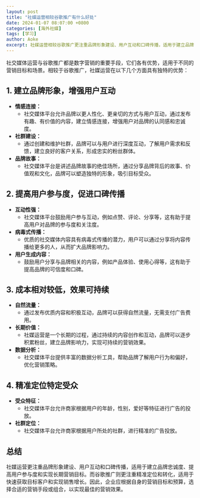 ```yaml
---
layout: post
title: "社媒运营相较谷歌推广有什么好处"
date: 2024-01-07 08:07:00 +0800
categories: [海外社媒]
tags: [学习]
author: Aoke
excerpt: 社媒运营相较谷歌推广更注重品牌形象建设、用户互动和口碑传播，适用于建立品牌忠诚度、提高用户参与度和实现长期营销目标。
---
```


社交媒体运营与谷歌推广都是数字营销的重要手段，它们各有优势，适用于不同的营销目标和场景。相较于谷歌推广，社媒运营在以下几个方面具有独特的优势：

## 1. 建立品牌形象，增强用户互动

* **情感连接：**
    * 社交媒体平台允许品牌以更人性化、更亲切的方式与用户互动，通过发布有趣、有价值的内容，建立情感连接，增强用户对品牌的认同感和忠诚度。
* **社群建设：**
    * 通过创建和维护社群，品牌可以与用户进行深度互动，了解用户需求和反馈，建立良好的客户关系，形成忠实的粉丝群体。
* **品牌故事：**
    * 社交媒体平台是讲述品牌故事的绝佳场所，通过分享品牌背后的故事、价值观和文化，品牌可以塑造独特的形象，吸引目标受众。

## 2. 提高用户参与度，促进口碑传播

* **互动性强：**
    * 社交媒体平台鼓励用户参与互动，例如点赞、评论、分享等，这有助于提高用户对品牌的参与度和关注度。
* **病毒式传播：**
    * 优质的社交媒体内容具有病毒式传播的潜力，用户可以通过分享将内容传播给更多的人，从而扩大品牌影响力。
* **用户生成内容：**
    * 鼓励用户分享与品牌相关的内容，例如产品体验、使用心得等，这有助于提高品牌的可信度和口碑。

## 3. 成本相对较低，效果可持续

* **自然流量：**
    * 通过发布优质内容和积极互动，品牌可以获得自然流量，无需支付广告费用。
* **长期价值：**
    * 社媒运营是一个长期的过程，通过持续的内容创作和互动，品牌可以逐步积累粉丝，建立品牌影响力，实现可持续的营销效果。
* **数据分析：**
    * 社交媒体平台提供丰富的数据分析工具，帮助品牌了解用户行为和偏好，优化营销策略。

## 4. 精准定位特定受众

* **受众特征：**
    * 社交媒体平台允许商家根据用户的年龄，性别，爱好等特征进行广告的投放。
* **社群定位：**
    * 社交媒体平台允许商家根据用户所处的社群，进行精准的广告投放。

## 总结

社媒运营更注重品牌形象建设、用户互动和口碑传播，适用于建立品牌忠诚度、提高用户参与度和实现长期营销目标。而谷歌推广则更注重精准定位和转化，适用于快速获取目标客户和实现销售增长。因此，企业应根据自身的营销目标和预算，选择合适的营销手段或组合，以实现最佳的营销效果。
